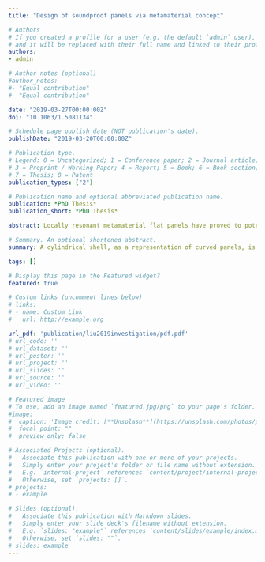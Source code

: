 ```yaml
---
title: "Design of soundproof panels via metamaterial concept"

# Authors
# If you created a profile for a user (e.g. the default `admin` user), write the username (folder name) here 
# and it will be replaced with their full name and linked to their profile.
authors:
- admin

# Author notes (optional)
#author_notes:
#- "Equal contribution"
#- "Equal contribution"

date: "2019-03-27T00:00:00Z"
doi: "10.1063/1.5081134"

# Schedule page publish date (NOT publication's date).
publishDate: "2019-03-20T00:00:00Z"

# Publication type.
# Legend: 0 = Uncategorized; 1 = Conference paper; 2 = Journal article;
# 3 = Preprint / Working Paper; 4 = Report; 5 = Book; 6 = Book section;
# 7 = Thesis; 8 = Patent
publication_types: ["2"]

# Publication name and optional abbreviated publication name.
publication: *PhD Thesis*
publication_short: *PhD Thesis*

abstract: Locally resonant metamaterial flat panels have proved to potentially exhibit extraordinary sound transmission loss properties when the resonance frequency of the resonators is tuned to the coincidence frequency region. Whether this technique is also effective to address the ring frequency effect for curved panels is investigated in this paper. For this purpose, a cylindrical shell, as a representation of curved panels, is studied from a theoretical and numerical point of view, with a specific focus on the transmission loss behaviour around the ring frequency region when the shell is mounted with local resonators. The influence from the resonators is presented and compared with that for a flat panel. An inverse effect of the resonators is observed on the sound transmission loss between the metamaterial cylindrical shell and the metamaterial flat panel when the resonance frequency of the resonators is tuned to be below or above the ring or coincidence frequency, respectively. Rather than the extraordinary improvement observed for the metamaterial flat panel, tuning such conventional resonators to the ring frequency of curved panels generates two side dips despite a sharp improvement at the ring frequency itself. This phenomenon is explained from an effective impedance point of view developed in this paper. The approach proposed and the conclusions provided may subsequently allow for the design of suitable resonators in order to resolve the ring frequency effect for curved panels.

# Summary. An optional shortened abstract.
summary: A cylindrical shell, as a representation of curved panels, is studied from a theoretical and numerical point of view, with a specific focus on the transmission loss behaviour around the ring frequency region when the shell is mounted with local resonators. The approach proposed and the conclusions provided in this paper may subsequently allow for the design of suitable resonators in order to resolve the ring frequency effect for curved panels.

tags: []

# Display this page in the Featured widget?
featured: true

# Custom links (uncomment lines below)
# links:
# - name: Custom Link
#   url: http://example.org

url_pdf: 'publication/liu2019investigation/pdf.pdf'
# url_code: ''
# url_dataset: ''
# url_poster: ''
# url_project: ''
# url_slides: ''
# url_source: ''
# url_video: ''

# Featured image
# To use, add an image named `featured.jpg/png` to your page's folder. 
#image:
#  caption: 'Image credit: [**Unsplash**](https://unsplash.com/photos/pLCdAaMFLTE)'
#  focal_point: ""
#  preview_only: false

# Associated Projects (optional).
#   Associate this publication with one or more of your projects.
#   Simply enter your project's folder or file name without extension.
#   E.g. `internal-project` references `content/project/internal-project/index.md`.
#   Otherwise, set `projects: []`.
# projects:
# - example

# Slides (optional).
#   Associate this publication with Markdown slides.
#   Simply enter your slide deck's filename without extension.
#   E.g. `slides: "example"` references `content/slides/example/index.md`.
#   Otherwise, set `slides: ""`.
# slides: example
---
```


<!-- {{% callout note %}}
Click the *Cite* button above to demo the feature to enable visitors to import publication metadata into their reference management software.
{{% /callout %}}

{{% callout note %}}
Create your slides in Markdown - click the *Slides* button to check out the example.
{{% /callout %}}

Supplementary notes can be added here, including [code, math, and images](https://wowchemy.com/docs/writing-markdown-latex/).
 -->